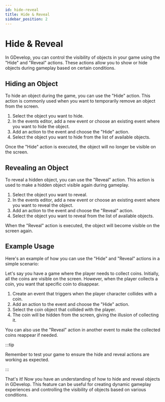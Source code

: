 ```yaml
---
id: hide-reveal
title: Hide & Reveal
sidebar_position: 2
---
```


# Hide & Reveal

In GDevelop, you can control the visibility of objects in your game using the "Hide" and "Reveal" actions. These actions allow you to show or hide objects during gameplay based on certain conditions.

## Hiding an Object

To hide an object during the game, you can use the "Hide" action. This action is commonly used when you want to temporarily remove an object from the screen.

1. Select the object you want to hide.
2. In the events editor, add a new event or choose an existing event where you want to hide the object.
3. Add an action to the event and choose the "Hide" action.
4. Select the object you want to hide from the list of available objects.

Once the "Hide" action is executed, the object will no longer be visible on the screen.

## Revealing an Object

To reveal a hidden object, you can use the "Reveal" action. This action is used to make a hidden object visible again during gameplay.

1. Select the object you want to reveal.
2. In the events editor, add a new event or choose an existing event where you want to reveal the object.
3. Add an action to the event and choose the "Reveal" action.
4. Select the object you want to reveal from the list of available objects.

When the "Reveal" action is executed, the object will become visible on the screen again.

## Example Usage

Here's an example of how you can use the "Hide" and "Reveal" actions in a simple scenario:

Let's say you have a game where the player needs to collect coins. Initially, all the coins are visible on the screen. However, when the player collects a coin, you want that specific coin to disappear.

1. Create an event that triggers when the player character collides with a coin.
2. Add an action to the event and choose the "Hide" action.
3. Select the coin object that collided with the player.
4. The coin will be hidden from the screen, giving the illusion of collecting it.

You can also use the "Reveal" action in another event to make the collected coins reappear if needed.

:::tip

Remember to test your game to ensure the hide and reveal actions are working as expected.

:::

That's it! Now you have an understanding of how to hide and reveal objects in GDevelop. This feature can be useful for creating dynamic gameplay experiences and controlling the visibility of objects based on various conditions.
